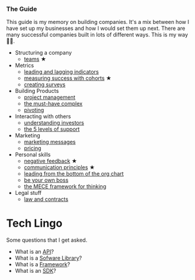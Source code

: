 ### The Guide 

This guide is my memory on building companies. It's a mix between how I have set up my businesses and how I would set them up next. There are many successful companies built in lots of different ways. This is my way 🤷‍♂️.

- Structuring a company
    - [teams](2018-05-06-teams.md) ★
- Metrics
    - [leading and lagging indicators](2015-03-08-leading-and-lagging-indicators.md)
    - [measuring success with cohorts](2015-04-08-measuring-success-with-cohorts.md) ★
    - [creating surveys](2015-07-26-creating-surveys.md)
- Building Products
    - [project management](2016-04-17-project-management.md)
    - [the must-have complex](2015-08-31-the-must-have-complex.md)
    - [pivoting](2015-03-19-pivoting.md)
- Interacting with others
    - [understanding investors](2020-08-06-understanding-investors.md)
    - [the 5 levels of support](2022-05-09-the-five-levels-of-support.md)
- Marketing
    - [marketing messages](2019-03-12-marketing-messages.md)
    - [pricing](2016-04-23-pricing.md)
- Personal skills
    - [negative feedback](2022-10-30-negative-feedback.md) ★
    - [communication principles](2015-04-04-communication-principles.md) ★
    - [leading from the bottom of the org chart](2015-04-22-leading-from-the-bottom-of-the-org-chart.md)
    - [be your own boss](2015-03-24-be-your-own-boss.md)
    - [the MECE framework for thinking](2016-05-16-the-MECE-framework-for-thinking.md)
- Legal stuff
    - [law and contracts](2015-06-19-law-and-contracts.md)


# Tech Lingo 

Some questions that I get asked.

- What is an [API](API.md)?
- What is a [Sofware Library](software-library.md)?
- What is a [Framework](framework.md)?
- What is an [SDK](sdk.md)?
